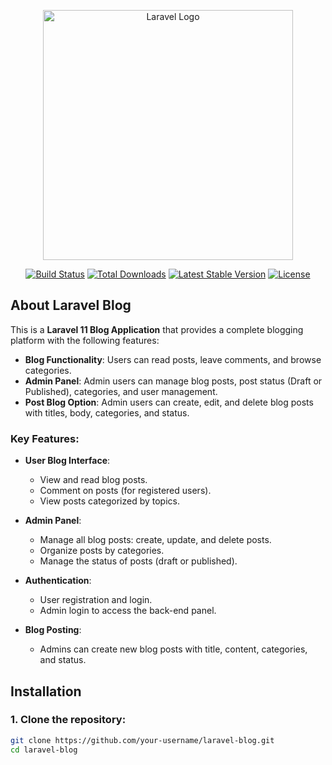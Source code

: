<p align="center"><a href="https://laravel.com" target="_blank"><img src="https://raw.githubusercontent.com/laravel/art/master/logo-lockup/5%20SVG/2%20CMYK/1%20Full%20Color/laravel-logolockup-cmyk-red.svg" width="400" alt="Laravel Logo"></a></p>

<p align="center">
<a href="https://github.com/laravel/framework/actions"><img src="https://github.com/laravel/framework/workflows/tests/badge.svg" alt="Build Status"></a>
<a href="https://packagist.org/packages/laravel/framework"><img src="https://img.shields.io/packagist/dt/laravel/framework" alt="Total Downloads"></a>
<a href="https://packagist.org/packages/laravel/framework"><img src="https://img.shields.io/packagist/v/laravel/framework" alt="Latest Stable Version"></a>
<a href="https://packagist.org/packages/laravel/framework"><img src="https://img.shields.io/packagist/l/laravel/framework" alt="License"></a>
</p>

## About Laravel Blog

This is a **Laravel 11 Blog Application** that provides a complete blogging platform with the following features:

- **Blog Functionality**: Users can read posts, leave comments, and browse categories.
- **Admin Panel**: Admin users can manage blog posts, post status (Draft or Published), categories, and user management.
- **Post Blog Option**: Admin users can create, edit, and delete blog posts with titles, body, categories, and status.

### Key Features:

- **User Blog Interface**:
  - View and read blog posts.
  - Comment on posts (for registered users).
  - View posts categorized by topics.

- **Admin Panel**:
  - Manage all blog posts: create, update, and delete posts.
  - Organize posts by categories.
  - Manage the status of posts (draft or published).

- **Authentication**:
  - User registration and login.
  - Admin login to access the back-end panel.

- **Blog Posting**:
  - Admins can create new blog posts with title, content, categories, and status.

## Installation

### 1. Clone the repository:

```bash
git clone https://github.com/your-username/laravel-blog.git
cd laravel-blog
